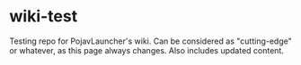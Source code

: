 # wiki-test
Testing repo for PojavLauncher's wiki. Can be considered as "cutting-edge" or whatever, as this page always changes. Also includes updated content.
